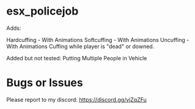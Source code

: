 # esx_policejob

Adds:

Hardcuffing - With Animations
Softcuffing - With Animations
Uncuffing  - With Animations
Cuffing while player is "dead" or downed.


Added but not tested:
Putting Multiple People in Vehicle





# Bugs or Issues
Please report to my discord: https://discord.gg/vjZqZFu
